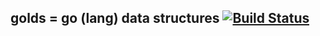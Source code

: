 ## golds = go (lang) data structures [![Build Status](https://travis-ci.org/cristaloleg/golds.svg?branch=master)](https://travis-ci.org/cristaloleg/golds)

